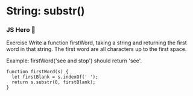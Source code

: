 # String: substr()

### JS Hero 🥋

Exercise
Write a function firstWord, taking a string and returning the first word in that string. The first word are all characters up to the first space.

Example: firstWord('see and stop') should return 'see'.

    function firstWord(s) {
      let firstBlank = s.indexOf(' ');
      return s.substr(0, firstBlank);
    }
